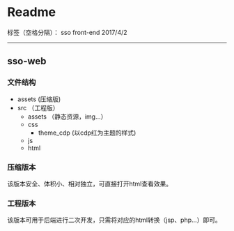 ﻿# Readme

标签（空格分隔）： sso front-end 2017/4/2

--------------------------------------------------------

## sso-web ##
### 文件结构

 - assets    (压缩版)
 - src    （工程版）
     - assets （静态资源，img...）
     - css
        - theme_cdp  (以cdp红为主题的样式) 
     - js
     - html

### 压缩版本

该版本安全、体积小、相对独立，可直接打开html查看效果。

### 工程版本

该版本可用于后端进行二次开发，只需将对应的html转换（jsp、php...）即可。
 
